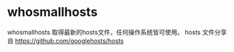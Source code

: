 # whosmallhosts
whosmallhosts 取得最新的hosts文件，任何操作系统皆可使用。
hosts 文件分享自 https://github.com/googlehosts/hosts
